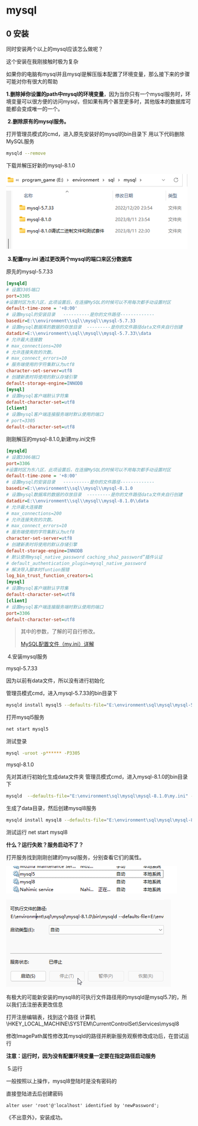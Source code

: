 # mysql

## 0 安装

同时安装两个以上的mysql应该怎么做呢？

这个安装在我刚接触时极为复杂

​	如果你的电脑有mysql并且mysql是解压版本配置了环境变量，那么接下来的步骤可能对你有很大的帮助

​	**1.删除掉你设置的path中mysql的环境变量**，因为当你只有一个mysql服务时，环境变量可以很方便的访问mysql，但如果有两个甚至更多时，其他版本的数据库可能都会变成唯一的一个。

​	**2.删除原有的mysql服务。**

打开管理员模式的cmd，进入原先安装好的mysql的bin目录下  用以下代码删除MySQL服务

```bash
mysqld --remove
```

下载并解压好新的mysql-8.1.0

![image-20230812123243280](./mysql/image-20230812123243280.png)

​	**3.配置my.ini  通过更改两个mysql的端口来区分数据库**

原先的mysql-5.7.33

```ini
[mysqld]
# 设置3305端口
port=3305
#设置时区为东八区，此项设置后，在连接MySQL的时候可以不用每次都手动设置时区
default-time-zone = '+8:00'
# 设置mysql的安装目录   ----------是你的文件路径-------------
basedir=E:\\environment\\sql\\mysql\\mysql-5.7.33
# 设置mysql数据库的数据的存放目录  ---------是你的文件路径data文件夹自行创建
datadir=E:\\environment\\sql\\mysql\\mysql-5.7.33\\data
# 允许最大连接数
# max_connections=200
# 允许连接失败的次数。
# max_connect_errors=10
# 服务端使用的字符集默认为utf8
character-set-server=utf8
# 创建新表时将使用的默认存储引擎
default-storage-engine=INNODB
[mysql]
# 设置mysql客户端默认字符集
default-character-set=utf8
[client]
# 设置mysql客户端连接服务端时默认使用的端口
# port=3305
default-character-set=utf8
```

刚刚解压的mysql-8.1.0,新建my.ini文件

```ini
[mysqld]
# 设置3306端口
port=3306
#设置时区为东八区，此项设置后，在连接MySQL的时候可以不用每次都手动设置时区
default-time-zone = '+8:00'
# 设置mysql的安装目录   ----------是你的文件路径-------------
basedir=E:\\environment\\sql\\mysql\\mysql-8.1.0
# 设置mysql数据库的数据的存放目录  ---------是你的文件路径data文件夹自行创建
datadir=E:\\environment\\sql\\mysql\\mysql-8.1.0\\data
# 允许最大连接数
# max_connections=200
# 允许连接失败的次数。
# max_connect_errors=10
# 服务端使用的字符集默认为utf8
character-set-server=utf8
# 创建新表时将使用的默认存储引擎
default-storage-engine=INNODB
# 默认使用mysql_native_password caching_sha2_password”插件认证 
# default_authentication_plugin=mysql_native_password 
# 解决导入脚本时funtion报错 
log_bin_trust_function_creators=1 
[mysql]
# 设置mysql客户端默认字符集
default-character-set=utf8
[client]
# 设置mysql客户端连接服务端时默认使用的端口
port=3306
default-character-set=utf8
```

> 其中的参数，了解的可自行修改。
>
> [MySQL配置文件（my.ini）详解](https://bbs.huaweicloud.com/forum/thread-99790-1-1.html)

​	4.安装mysql服务

mysql-5.7.33

因为以前有data文件，所以没有进行初始化

管理员模式cmd，进入mysql-5.7.33的bin目录下

```bash
mysqld install mysql5 --defaults-file="E:\environment\sql\mysql\mysql-5.7.33\my.ini"
```

打开mysql5服务

```bash
net start mysql5
```

测试登录

```bash
mysql -uroot -p****** -P3305
```

mysql-8.1.0

先对其进行初始化生成data文件夹		管理员模式cmd，进入mysql-8.1.0的bin目录下

```bash
mysqld  --defaults-file="E:\environment\sql\mysql\mysql-8.1.0\my.ini" --initialize-insecure
```

生成了data目录，然后创建mysql8服务

```bash
mysqld install mysql8 --defaults-file="E:\environment\sql\mysql\mysql-8.1.0\my.ini"
```

测试运行	net start mysql8

**什么？运行失败？服务启动不了？**

打开服务找到刚刚创建的mysql服务，分别查看它们的属性。

![image-20230812154755446](./mysql/image-20230812154755446.png)

![image-20230812154913582](./mysql/image-20230812154913582.png)

有极大的可能新安装的mysql8的可执行文件路径用的mysqld是mysql5.7的，所以我们去注册表更改信息

打开注册编辑表，找到这个路径 计算机\HKEY_LOCAL_MACHINE\SYSTEM\CurrentControlSet\Services\mysql8

修改ImagePath属性修改其mysqld的路径并刷新服务观察修改成功后，在尝试运行

**注意：运行时，因为没有配置环境变量一定要在指定路径启动服务**

​	5.运行

一般按照以上操作，mysql8登陆时是没有密码的

直接登陆进去后创建密码

```mysql
alter user 'root'@'localhost' identified by 'newPassword';
```

《不出意外》，安装成功。

